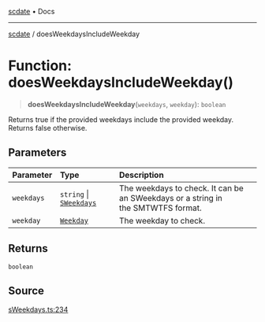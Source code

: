 [scdate](../README.md) • Docs

---

[scdate](../README.md) / doesWeekdaysIncludeWeekday

# Function: doesWeekdaysIncludeWeekday()

> **doesWeekdaysIncludeWeekday**(`weekdays`, `weekday`): `boolean`

Returns true if the provided weekdays include the provided weekday. Returns
false otherwise.

## Parameters

| Parameter  | Type                                               | Description                                                                           |
| :--------- | :------------------------------------------------- | :------------------------------------------------------------------------------------ |
| `weekdays` | `string` \| [`SWeekdays`](../classes/SWeekdays.md) | The weekdays to check. It can be an SWeekdays or a string in<br />the SMTWTFS format. |
| `weekday`  | [`Weekday`](../enumerations/Weekday.md)            | The weekday to check.                                                                 |

## Returns

`boolean`

## Source

[sWeekdays.ts:234](https://github.com/ericvera/scdate/blob/26a0ee551696abb8d0e853bcc8b83fccd84ac8ae/src/sWeekdays.ts#L234)
